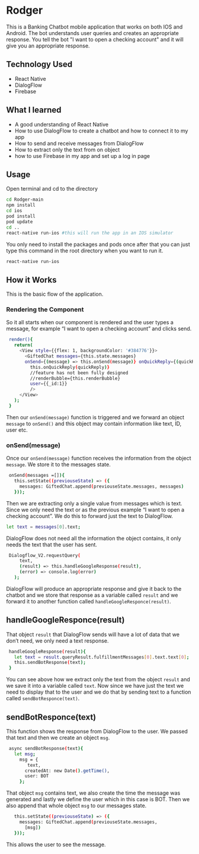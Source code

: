 # Rodger
This is a Banking Chatbot mobile application that works on both IOS and Android. The bot understands user queries and creates an appropriate response. You tell the bot "I want to open a checking account" and it will give you an appropriate response.
## Technology Used
* React Native
* DialogFlow
* Firebase
## What I learned
* A good understanding of React Native
* How to use DialogFlow to create a chatbot and how to connect it to my app
* How to send and receive messages from DialogFlow 
* How to extract only the text from on object
* how to use Firebase in my app and set up a log in page
## Usage
Open terminal and cd to the directory 
```bash
cd Rodger-main
npm install
cd ios
pod install
pod update
cd ..
react-native run-ios #this will run the app in an IOS simulator
```
You only need to install the packages and pods once after that you can just type this command in the root directory when you want to run it.
```bash
react-native run-ios
```
## How it Works
This is the basic flow of the application.
### Rendering the Component
So it all starts when our component is rendered and the user types a message, for example “I want to open a checking account” and clicks send. 
```bash
 render(){
   return(
     <View style={{flex: 1, backgroundColor: '#384776'}}>
       <GiftedChat messages={this.state.messages}
       onSend={(message) => this.onSend(message)} onQuickReply={(quickReply) =>
         this.onQuickReply(quickReply)}
         //feature has not been fully designed
         //renderBubble={this.renderBubble}
         user={{_id:1}}
         />
     </View>
   );
 }
```
Then our ```onSend(message)``` function is triggered and we forward an object ```message``` to ```onSend()``` and this object may contain information like text, ID, user etc. 
### onSend(message)
Once our ```onSend(message)``` function receives the information from the object ```message```. We store it to the messages state.
```bash
 onSend(messages =[]){
   this.setState((previouseState) => ({
     messages: GiftedChat.append(previouseState.messages, messages)
   }));
```
Then we are extracting only a single value from messages which is text. Since we only need the text or as the previous example “I want to open a checking account”. We do this to forward just the text to DialogFlow.
```bash
let text = messages[0].text;
```
DialogFlow does not need all the information the object contains, it only needs the text that the user has sent.
```bash
 Dialogflow_V2.requestQuery(
     text,
     (result) => this.handleGoogleResponse(result),
     (error) => console.log(error)
   );
```
DialogFlow will produce an appropriate response and give it back to the chatbot and we store that response as a variable called ```result``` and we forward it to another function called ```handleGoogleResponce(result)```.
## handleGoogleResponce(result)
That object ```result``` that DialogFlow sends will have a lot of data that we don’t need, we only need a text response.
```bash
 handleGoogleResponse(result){
   let text = result.queryResult.fulfillmentMessages[0].text.text[0];
   this.sendBotResponse(text);
 }
```
You can see above how we extract only the text from the object ```result``` and we save it into a variable called ```text```. Now since we have just the text we need to display that to the user and we do that by sending text to a function called ```sendBotResponce(text)```.
## sendBotResponce(text)
This function shows the response from DialogFlow to the user. We passed that text and then we create an object ```msg```.
```bash
 async sendBotResponse(text){
   let msg;
     msg = {
        text,
       createdAt: new Date().getTime(),
       user: BOT
     };
```
That object ```msg``` contains text, we also create the time the message was generated and lastly we define the user which in this case is BOT. Then we also append that whole object ```msg``` to our messages state.
```bash
   this.setState((previouseState) => ({
     messages: GiftedChat.append(previouseState.messages,
       [msg])
   }));
```
This allows the user to see the message.



